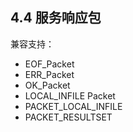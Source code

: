## 4.4 服务响应包
兼容支持：

- EOF_Packet
- ERR_Packet
- OK_Packet
- LOCAL_INFILE Packet
- PACKET_LOCAL_INFILE
- PACKET_RESULTSET